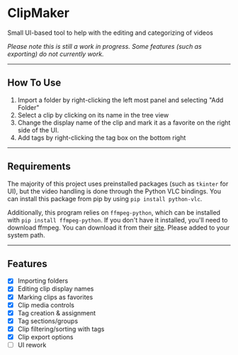 # ClipMaker
Small UI-based tool to help with the editing and categorizing of videos

*Please note this is still a work in progress. Some features (such as exporting) do not currently work.*

---

## How To Use

1. Import a folder by right-clicking the left most panel and selecting "Add Folder"
2. Select a clip by clicking on its name in the tree view
3. Change the display name of the clip and mark it as a favorite on the right side of the UI.
4. Add tags by right-clicking the tag box on the bottom right

---

## Requirements

The majority of this project uses preinstalled packages (such as `tkinter` for UI), but the video handling is done through the Python VLC bindings. You can install this package from pip by using `pip install python-vlc`.

Additionally, this program relies on `ffmpeg-python`, which can be installed with `pip install ffmpeg-python`. If you don't have it installed, you'll need to download ffmpeg. You can download it from their [site](https://ffmpeg.org/download.html). Please added to your system path.

---
## Features
- [x] Importing folders
- [x] Editing clip display names
- [x] Marking clips as favorites
- [x] Clip media controls
- [x] Tag creation & assignment
- [x] Tag sections/groups
- [x] Clip filtering/sorting with tags
- [x] Clip export options
- [ ] UI rework
